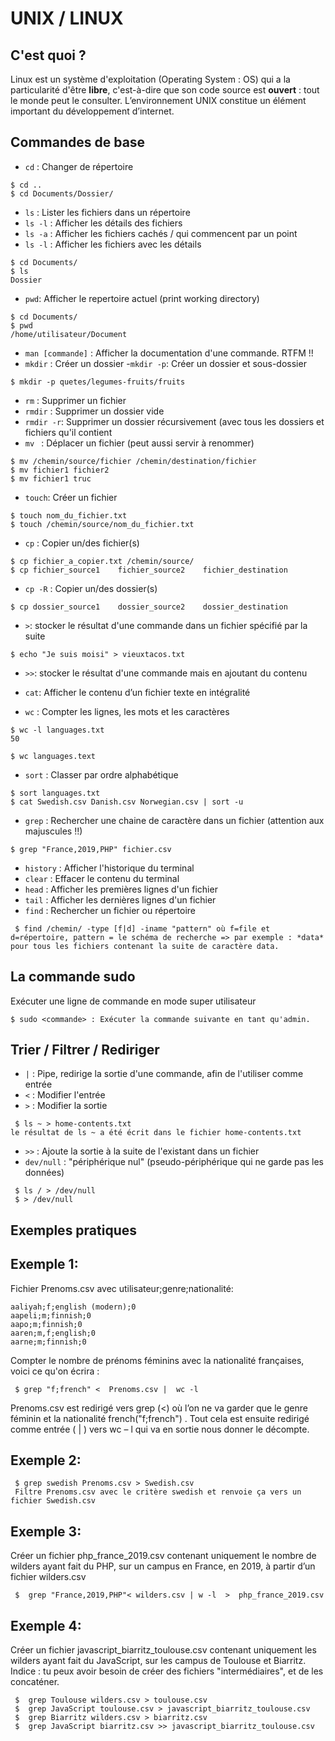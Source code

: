 

# UNIX / LINUX

## C'est quoi ?

Linux est un système d'exploitation (Operating System : OS) qui a la particularité d'être **libre**, c'est-à-dire que son code source est **ouvert** : tout le monde peut le consulter. L’environnement UNIX constitue un élément important du développement d’internet.

## Commandes de base

- `cd` : Changer de répertoire
```shell
$ cd ..
$ cd Documents/Dossier/
```
- `ls` : Lister les fichiers dans un répertoire
- `ls -l` : Afficher les détails des fichiers
- `ls -a` : Afficher les fichiers cachés / qui commencent par un point
- `ls -l` : Afficher les fichiers avec les détails
```shell
$ cd Documents/
$ ls
Dossier
```
- `pwd`: Afficher le repertoire actuel (print working directory)
```shell
$ cd Documents/
$ pwd
/home/utilisateur/Document
```
- `man [commande]` : Afficher la documentation d'une commande. RTFM !!
- `mkdir` : Créer un dossier
-`mkdir -p`: Créer un dossier et sous-dossier
```shell
$ mkdir -p quetes/legumes-fruits/fruits
```
- `rm` : Supprimer un fichier
- `rmdir` : Supprimer un dossier vide
- `rmdir -r`: Supprimer un dossier récursivement (avec tous les dossiers et fichiers qu'il contient
- `mv ` : Déplacer un fichier (peut aussi servir à renommer)
```shell
$ mv /chemin/source/fichier /chemin/destination/fichier
$ mv fichier1 fichier2
$ mv fichier1 truc
```
- `touch`: Créer un fichier
```shell
$ touch nom_du_fichier.txt
$ touch /chemin/source/nom_du_fichier.txt
```
- `cp` : Copier un/des fichier(s)
```shell
$ cp fichier_a_copier.txt /chemin/source/
$ cp fichier_source1    fichier_source2    fichier_destination
```
- `cp -R`  : Copier un/des dossier(s)
```shell
$ cp dossier_source1    dossier_source2    dossier_destination
```

- `>`: stocker le résultat d'une commande dans un fichier spécifié par la suite
```shell
$ echo "Je suis moisi" > vieuxtacos.txt
```
- `>>`: stocker le résultat d'une commande mais en ajoutant du contenu

- `cat`: Afficher le contenu d’un fichier texte en intégralité
- `wc` : Compter les lignes, les mots et les caractères

```shell
$ wc -l languages.txt
50

$ wc languages.text
```
- `sort` : Classer par ordre alphabétique
```shell
$ sort languages.txt
$ cat Swedish.csv Danish.csv Norwegian.csv | sort -u
```
- `grep` : Rechercher une chaine de caractère dans un fichier (attention aux majuscules !!)
```shell
$ grep "France,2019,PHP" fichier.csv
```
- `history` : Afficher l'historique du terminal
- `clear` : Effacer le contenu du terminal
- `head` : Afficher les premières lignes d'un fichier
- `tail` : Afficher les dernières lignes d'un fichier
- `find` : Rechercher un fichier ou répertoire
```shell
 $ find /chemin/ -type [f|d] -iname "pattern" où f=file et d=répertoire, pattern = le schéma de recherche => par exemple : *data* pour tous les fichiers contenant la suite de caractère data.
 ```
 
## La commande sudo
Exécuter une ligne de commande en mode super utilisateur
```shell
$ sudo <commande> : Exécuter la commande suivante en tant qu'admin.
```

## Trier / Filtrer / Rediriger
- `|` : Pipe, redirige la sortie d'une commande, afin de l'utiliser comme entrée
- `<` : Modifier l'entrée
- `>` : Modifier la sortie
```shell
 $ ls ~ > home-contents.txt
le résultat de ls ~ a été écrit dans le fichier home-contents.txt
 ```
- `>>` : Ajoute la sortie à la suite de l'existant dans un fichier
- `dev/null` : "périphérique nul" (pseudo-périphérique qui ne garde pas les données)
```shell
 $ ls / > /dev/null
 $ > /dev/null
 ```

## Exemples pratiques
## Exemple 1:
Fichier Prenoms.csv avec utilisateur;genre;nationalité:

    aaliyah;f;english (modern);0
    aapeli;m;finnish;0
    aapo;m;finnish;0
    aaren;m,f;english;0
    aarne;m;finnish;0
    
 Compter le nombre de prénoms féminins avec la nationalité françaises, voici ce qu'on écrira :
```shell
 $ grep "f;french" <  Prenoms.csv |  wc -l
 ```
Prenoms.csv est redirigé vers grep (<) où l’on ne va garder que le genre féminin et la nationalité french("f;french") . Tout cela est ensuite redirigé comme entrée ( | ) vers wc – l qui va en sortie nous donner le décompte.

## Exemple 2:
```shell
 $ grep swedish Prenoms.csv > Swedish.csv
 Filtre Prenoms.csv avec le critère swedish et renvoie ça vers un fichier Swedish.csv
 ```
 
## Exemple 3:
Créer un fichier php_france_2019.csv contenant uniquement le nombre de wilders ayant fait du PHP, sur un campus en France, en 2019, à partir d’un fichier wilders.csv
```shell
 $  grep "France,2019,PHP"< wilders.csv | w -l  >  php_france_2019.csv
 ```

## Exemple 4:

Créer un fichier javascript_biarritz_toulouse.csv contenant uniquement les wilders ayant fait du JavaScript, sur les campus de Toulouse et Biarritz. 
Indice : tu peux avoir besoin de créer des fichiers "intermédiaires", et de les concaténer.

```shell
 $  grep Toulouse wilders.csv > toulouse.csv  
 $	grep JavaScript toulouse.csv > javascript_biarritz_toulouse.csv
 $	grep Biarritz wilders.csv > biarritz.csv
 $	grep JavaScript biarritz.csv >> javascript_biarritz_toulouse.csv
 ```


